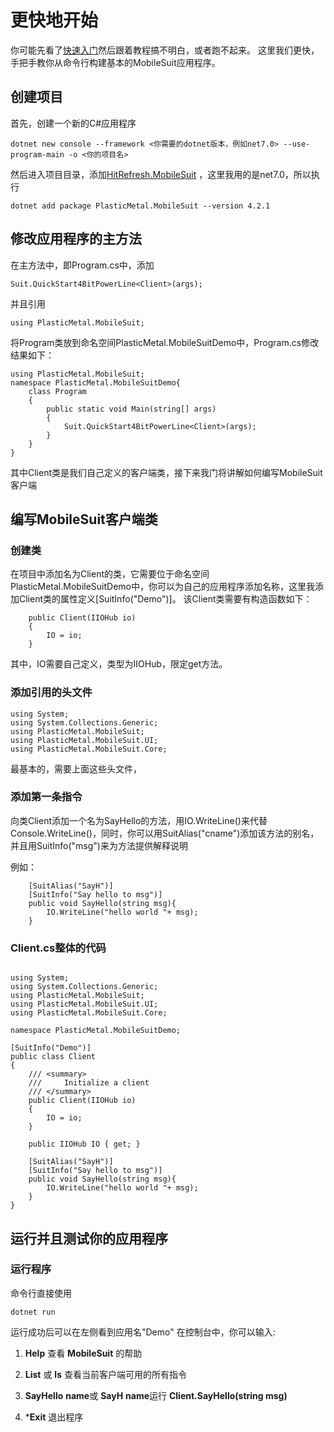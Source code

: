 # 更快地开始

你可能先看了[快速入门](./GetStarted.md)然后跟着教程搞不明白，或者跑不起来。
这里我们更快，手把手教你从命令行构建基本的MobileSuit应用程序。

## 创建项目

首先，创建一个新的C#应用程序

```
dotnet new console --framework <你需要的dotnet版本，例如net7.0> --use-program-main -o <你的项目名>
```

然后进入项目目录，添加[HitRefresh.MobileSuit](https://www.nuget.org/packages/HitRefresh.MobileSuit/) ，这里我用的是net7.0，所以执行
```
dotnet add package PlasticMetal.MobileSuit --version 4.2.1
```

## 修改应用程序的主方法

在主方法中，即Program.cs中，添加
```
Suit.QuickStart4BitPowerLine<Client>(args);
```
并且引用
```
using PlasticMetal.MobileSuit;
```
将Program类放到命名空间PlasticMetal.MobileSuitDemo中，Program.cs修改结果如下：
```
using PlasticMetal.MobileSuit;
namespace PlasticMetal.MobileSuitDemo{
    class Program
    {
        public static void Main(string[] args)
        {
            Suit.QuickStart4BitPowerLine<Client>(args);
        }
    }
}
```
其中Client类是我们自己定义的客户端类，接下来我门将讲解如何编写MobileSuit客户端

## 编写MobileSuit客户端类


### 创建类

在项目中添加名为Client的类，它需要位于命名空间PlasticMetal.MobileSuitDemo中，你可以为自己的应用程序添加名称，这里我添加Client类的属性定义[SuitInfo("Demo")]。
该Client类需要有构造函数如下：

```
    public Client(IIOHub io)
    {
        IO = io;
    }
```
其中，IO需要自己定义，类型为IIOHub，限定get方法。
### 添加引用的头文件

```
using System;
using System.Collections.Generic;
using PlasticMetal.MobileSuit;
using PlasticMetal.MobileSuit.UI;
using PlasticMetal.MobileSuit.Core;
```
最基本的，需要上面这些头文件，

### 添加第一条指令

向类Client添加一个名为SayHello的方法，用IO.WriteLine()来代替Console.WriteLine()，同时，你可以用SuitAlias("cname")添加该方法的别名，并且用SuitInfo("msg")来为方法提供解释说明

例如：
```
    [SuitAlias("SayH")]
    [SuitInfo("Say hello to msg")]
    public void SayHello(string msg){
        IO.WriteLine("hello world "+ msg);
    }
```

### Client.cs整体的代码

```

using System;
using System.Collections.Generic;
using PlasticMetal.MobileSuit;
using PlasticMetal.MobileSuit.UI;
using PlasticMetal.MobileSuit.Core;

namespace PlasticMetal.MobileSuitDemo;

[SuitInfo("Demo")]
public class Client
{
    /// <summary>
    ///     Initialize a client
    /// </summary>
    public Client(IIOHub io)
    {
        IO = io;
    }

    public IIOHub IO { get; }

    [SuitAlias("SayH")]
    [SuitInfo("Say hello to msg")]
    public void SayHello(string msg){
        IO.WriteLine("hello world "+ msg);
    }
}
```

## 运行并且测试你的应用程序

### 运行程序

命令行直接使用
```
dotnet run
```

运行成功后可以在左侧看到应用名"Demo"
在控制台中，你可以输入:

1. **Help** 查看 **MobileSuit** 的帮助

2. **List** 或 **ls** 查看当前客户端可用的所有指令

3. **SayHello** **name**或 **SayH** **name**运行 **Client.SayHello(string msg)**

5. ***Exit** 退出程序
